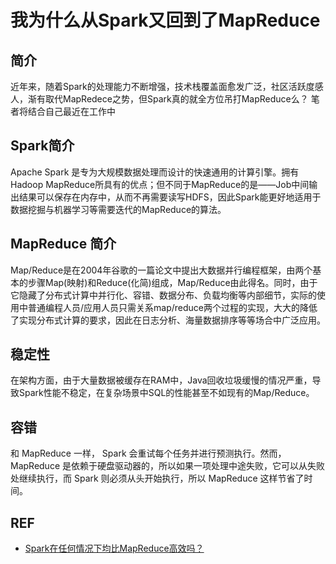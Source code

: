 # 我为什么从Spark又回到了MapReduce

## 简介

近年来，随着Spark的处理能力不断增强，技术栈覆盖面愈发广泛，社区活跃度感人，渐有取代MapRedece之势，但Spark真的就全方位吊打MapReduce么？ 笔者将结合自己最近在工作中

## Spark简介

Apache Spark 是专为大规模数据处理而设计的快速通用的计算引擎。拥有Hadoop MapReduce所具有的优点；但不同于MapReduce的是——Job中间输出结果可以保存在内存中，从而不再需要读写HDFS，因此Spark能更好地适用于数据挖掘与机器学习等需要迭代的MapReduce的算法。

## MapReduce 简介

Map/Reduce是在2004年谷歌的一篇论文中提出大数据并行编程框架，由两个基本的步骤Map(映射)和Reduce(化简)组成，Map/Reduce由此得名。同时，由于它隐藏了分布式计算中并行化、容错、数据分布、负载均衡等内部细节，实际的使用中普通编程人员/应用人员只需关系map/reduce两个过程的实现，大大的降低了实现分布式计算的要求，因此在日志分析、海量数据排序等等场合中广泛应用。

## 稳定性

在架构方面，由于大量数据被缓存在RAM中，Java回收垃圾缓慢的情况严重，导致Spark性能不稳定，在复杂场景中SQL的性能甚至不如现有的Map/Reduce。

## 容错

和 MapReduce 一样， Spark 会重试每个任务并进行预测执行。然而，MapReduce 是依赖于硬盘驱动器的，所以如果一项处理中途失败，它可以从失败处继续执行，而 Spark 则必须从头开始执行，所以 MapReduce 这样节省了时间。

## REF

* [Spark在任何情况下均比MapReduce高效吗？](https://blog.csdn.net/sunspeedzy/article/details/69062802)
